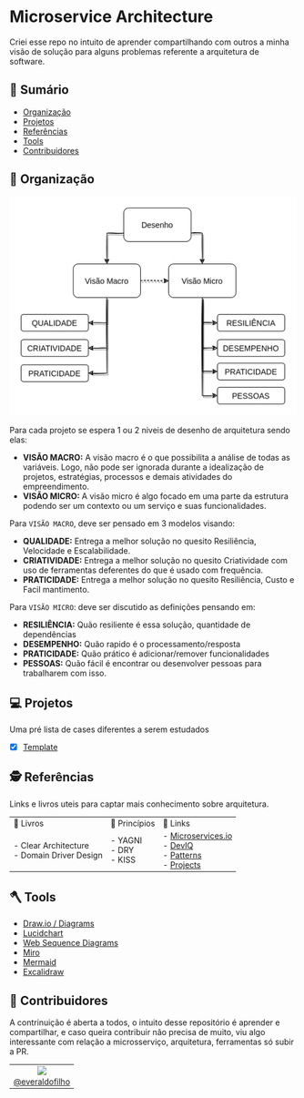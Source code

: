 # Microservice Architecture

Criei esse repo no intuito de aprender compartilhando com outros a minha visão de solução para alguns problemas referente a arquitetura de software.

## 🏁 Sumário

* [Organização](#-organização)
* [Projetos](#-projetos)
* [Referências](#-referências)
* [Tools](#-tools)
* [Contribuidores](#-contribuidores)

## 📑 Organização

<center>
    <img src="./imgs/organizacao.png">
</center>

Para cada projeto se espera 1 ou 2 niveis de desenho de arquitetura sendo elas:

- **VISÃO MACRO:** A visão macro é o que possibilita a análise de todas as variáveis. Logo, não pode ser ignorada durante a idealização de projetos, estratégias, processos e demais atividades do empreendimento.
- **VISÃO MICRO:** A visão micro é algo focado em uma parte da estrutura podendo ser um contexto ou um serviço e suas funcionalidades.

Para `VISÃO MACRO`, deve ser pensado em 3 modelos visando:

- **QUALIDADE:** Entrega a melhor solução no quesito Resiliência, Velocidade e Escalabilidade.
- **CRIATIVIDADE:** Entrega a melhor solução no quesito Criatividade com uso de ferramentas deferentes do que é usado com  frequência.
- **PRATICIDADE:** Entrega a melhor solução no quesito Resiliência, Custo e Facil mantimento.

Para `VISÃO MICRO`: deve ser discutido as definições pensando em:

- **RESILIÊNCIA:** Quão resiliente é essa solução, quantidade de dependências
- **DESEMPENHO:** Quão rapido é o processamento/resposta
- **PRATICIDADE:** Quão prático é adicionar/remover funcionalidades
- **PESSOAS:** Quão fácil é encontrar ou desenvolver pessoas para trabalharem com isso.


## 💻 Projetos

Uma pré lista de cases diferentes a serem estudados

- [x] [Template](./projects/template)

## 🕵️ Referências

Links e livros uteis para captar mais conhecimento sobre arquitetura.

<table>
    <tr>
        <td>📖 Livros </td>
        <td>🦽 Princípios</td>
        <td>🔗 Links </td>
    </tr>
    <tr>
        <td>
            - Clear Architecture <br>
            - Domain Driver Design <br>
        </td>
        <td>
            - YAGNI<br>
            - DRY<br>
            - KISS<br>
        </td>
        <td>
            - <a href="https://microservices.io/patterns/microservices.html">Microservices.io</a><br>
            - <a href="https://deviq.com/">DevIQ</a><br>
            - <a href="./patterns">Patterns</a> <br>
            - <a href="./projects">Projects</a><br>
        </td>
    </tr>
</table>

## 🪓 Tools

- [Draw.io / Diagrams](https://app.diagrams.net/)
- [Lucidchart](https://www.lucidchart.com/)
- [Web Sequence Diagrams](https://www.websequencediagrams.com/)
- [Miro](https://miro.com/)
- [Mermaid](https://mermaid-js.github.io/mermaid-live-editor/edit)
- [Excalidraw](https://excalidraw.com/)

## 👷 Contribuidores

A contrinuição é aberta a todos, o intuito desse repositório é aprender e compartilhar, e caso queira contribuir não precisa de muito, viu algo interessante com relação a microsserviço, arquitetura, ferramentas só subir a PR.

<table borde=0>
    <tr>
        <td style="text-align: center">
            <a href="https://github.com/everaldofilho" target="blank">
                <img src="https://avatars.githubusercontent.com/u/30817430?v=4" width=100px><br>
                @everaldofilho
            </a>
        </td>
    </tr>
</table>